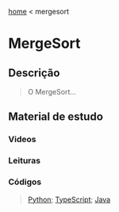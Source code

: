[home](../README.md) < mergesort

# MergeSort

## Descrição

> O MergeSort...

## Material de estudo

### Videos
[]()

### Leituras
[]( "MergeSort")

### Códigos

>[Python](../src/python/mergesort.py); [TypeScript](../src/javascript/mergasort.js); [Java](../src/java/mergesort.java)
